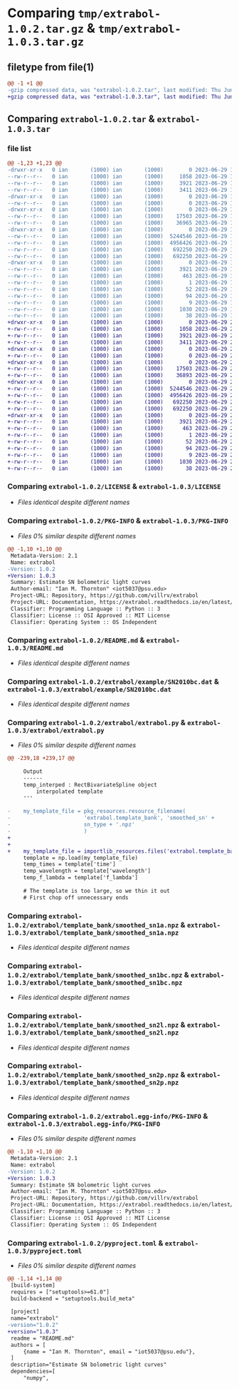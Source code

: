 # Comparing `tmp/extrabol-1.0.2.tar.gz` & `tmp/extrabol-1.0.3.tar.gz`

## filetype from file(1)

```diff
@@ -1 +1 @@
-gzip compressed data, was "extrabol-1.0.2.tar", last modified: Thu Jun 29 19:51:07 2023, max compression
+gzip compressed data, was "extrabol-1.0.3.tar", last modified: Thu Jun 29 20:57:49 2023, max compression
```

## Comparing `extrabol-1.0.2.tar` & `extrabol-1.0.3.tar`

### file list

```diff
@@ -1,23 +1,23 @@
-drwxr-xr-x   0 ian       (1000) ian       (1000)        0 2023-06-29 19:51:07.363808 extrabol-1.0.2/
--rw-r--r--   0 ian       (1000) ian       (1000)     1058 2023-06-29 19:50:56.000000 extrabol-1.0.2/LICENSE
--rw-r--r--   0 ian       (1000) ian       (1000)     3921 2023-06-29 19:51:07.363808 extrabol-1.0.2/PKG-INFO
--rw-r--r--   0 ian       (1000) ian       (1000)     3411 2023-06-29 19:50:56.000000 extrabol-1.0.2/README.md
-drwxr-xr-x   0 ian       (1000) ian       (1000)        0 2023-06-29 19:51:07.353808 extrabol-1.0.2/extrabol/
--rw-r--r--   0 ian       (1000) ian       (1000)        0 2023-06-29 19:50:56.000000 extrabol-1.0.2/extrabol/__init__.py
-drwxr-xr-x   0 ian       (1000) ian       (1000)        0 2023-06-29 19:51:07.353808 extrabol-1.0.2/extrabol/example/
--rw-r--r--   0 ian       (1000) ian       (1000)    17503 2023-06-29 19:50:56.000000 extrabol-1.0.2/extrabol/example/SN2010bc.dat
--rw-r--r--   0 ian       (1000) ian       (1000)    36965 2023-06-29 19:50:56.000000 extrabol-1.0.2/extrabol/extrabol.py
-drwxr-xr-x   0 ian       (1000) ian       (1000)        0 2023-06-29 19:51:07.363808 extrabol-1.0.2/extrabol/template_bank/
--rw-r--r--   0 ian       (1000) ian       (1000)  5244546 2023-06-29 19:50:56.000000 extrabol-1.0.2/extrabol/template_bank/smoothed_sn1a.npz
--rw-r--r--   0 ian       (1000) ian       (1000)  4956426 2023-06-29 19:50:56.000000 extrabol-1.0.2/extrabol/template_bank/smoothed_sn1bc.npz
--rw-r--r--   0 ian       (1000) ian       (1000)   692250 2023-06-29 19:50:56.000000 extrabol-1.0.2/extrabol/template_bank/smoothed_sn2l.npz
--rw-r--r--   0 ian       (1000) ian       (1000)   692250 2023-06-29 19:50:56.000000 extrabol-1.0.2/extrabol/template_bank/smoothed_sn2p.npz
-drwxr-xr-x   0 ian       (1000) ian       (1000)        0 2023-06-29 19:51:07.353808 extrabol-1.0.2/extrabol.egg-info/
--rw-r--r--   0 ian       (1000) ian       (1000)     3921 2023-06-29 19:51:07.000000 extrabol-1.0.2/extrabol.egg-info/PKG-INFO
--rw-r--r--   0 ian       (1000) ian       (1000)      463 2023-06-29 19:51:07.000000 extrabol-1.0.2/extrabol.egg-info/SOURCES.txt
--rw-r--r--   0 ian       (1000) ian       (1000)        1 2023-06-29 19:51:07.000000 extrabol-1.0.2/extrabol.egg-info/dependency_links.txt
--rw-r--r--   0 ian       (1000) ian       (1000)       52 2023-06-29 19:51:07.000000 extrabol-1.0.2/extrabol.egg-info/entry_points.txt
--rw-r--r--   0 ian       (1000) ian       (1000)       94 2023-06-29 19:51:07.000000 extrabol-1.0.2/extrabol.egg-info/requires.txt
--rw-r--r--   0 ian       (1000) ian       (1000)        9 2023-06-29 19:51:07.000000 extrabol-1.0.2/extrabol.egg-info/top_level.txt
--rw-r--r--   0 ian       (1000) ian       (1000)     1030 2023-06-29 19:50:56.000000 extrabol-1.0.2/pyproject.toml
--rw-r--r--   0 ian       (1000) ian       (1000)       38 2023-06-29 19:51:07.363808 extrabol-1.0.2/setup.cfg
+drwxr-xr-x   0 ian       (1000) ian       (1000)        0 2023-06-29 20:57:49.639466 extrabol-1.0.3/
+-rw-r--r--   0 ian       (1000) ian       (1000)     1058 2023-06-29 20:57:38.000000 extrabol-1.0.3/LICENSE
+-rw-r--r--   0 ian       (1000) ian       (1000)     3921 2023-06-29 20:57:49.639466 extrabol-1.0.3/PKG-INFO
+-rw-r--r--   0 ian       (1000) ian       (1000)     3411 2023-06-29 20:57:38.000000 extrabol-1.0.3/README.md
+drwxr-xr-x   0 ian       (1000) ian       (1000)        0 2023-06-29 20:57:49.619466 extrabol-1.0.3/extrabol/
+-rw-r--r--   0 ian       (1000) ian       (1000)        0 2023-06-29 20:57:38.000000 extrabol-1.0.3/extrabol/__init__.py
+drwxr-xr-x   0 ian       (1000) ian       (1000)        0 2023-06-29 20:57:49.629466 extrabol-1.0.3/extrabol/example/
+-rw-r--r--   0 ian       (1000) ian       (1000)    17503 2023-06-29 20:57:38.000000 extrabol-1.0.3/extrabol/example/SN2010bc.dat
+-rw-r--r--   0 ian       (1000) ian       (1000)    36893 2023-06-29 20:57:38.000000 extrabol-1.0.3/extrabol/extrabol.py
+drwxr-xr-x   0 ian       (1000) ian       (1000)        0 2023-06-29 20:57:49.639466 extrabol-1.0.3/extrabol/template_bank/
+-rw-r--r--   0 ian       (1000) ian       (1000)  5244546 2023-06-29 20:57:38.000000 extrabol-1.0.3/extrabol/template_bank/smoothed_sn1a.npz
+-rw-r--r--   0 ian       (1000) ian       (1000)  4956426 2023-06-29 20:57:38.000000 extrabol-1.0.3/extrabol/template_bank/smoothed_sn1bc.npz
+-rw-r--r--   0 ian       (1000) ian       (1000)   692250 2023-06-29 20:57:38.000000 extrabol-1.0.3/extrabol/template_bank/smoothed_sn2l.npz
+-rw-r--r--   0 ian       (1000) ian       (1000)   692250 2023-06-29 20:57:38.000000 extrabol-1.0.3/extrabol/template_bank/smoothed_sn2p.npz
+drwxr-xr-x   0 ian       (1000) ian       (1000)        0 2023-06-29 20:57:49.619466 extrabol-1.0.3/extrabol.egg-info/
+-rw-r--r--   0 ian       (1000) ian       (1000)     3921 2023-06-29 20:57:49.000000 extrabol-1.0.3/extrabol.egg-info/PKG-INFO
+-rw-r--r--   0 ian       (1000) ian       (1000)      463 2023-06-29 20:57:49.000000 extrabol-1.0.3/extrabol.egg-info/SOURCES.txt
+-rw-r--r--   0 ian       (1000) ian       (1000)        1 2023-06-29 20:57:49.000000 extrabol-1.0.3/extrabol.egg-info/dependency_links.txt
+-rw-r--r--   0 ian       (1000) ian       (1000)       52 2023-06-29 20:57:49.000000 extrabol-1.0.3/extrabol.egg-info/entry_points.txt
+-rw-r--r--   0 ian       (1000) ian       (1000)       94 2023-06-29 20:57:49.000000 extrabol-1.0.3/extrabol.egg-info/requires.txt
+-rw-r--r--   0 ian       (1000) ian       (1000)        9 2023-06-29 20:57:49.000000 extrabol-1.0.3/extrabol.egg-info/top_level.txt
+-rw-r--r--   0 ian       (1000) ian       (1000)     1030 2023-06-29 20:57:38.000000 extrabol-1.0.3/pyproject.toml
+-rw-r--r--   0 ian       (1000) ian       (1000)       38 2023-06-29 20:57:49.639466 extrabol-1.0.3/setup.cfg
```

### Comparing `extrabol-1.0.2/LICENSE` & `extrabol-1.0.3/LICENSE`

 * *Files identical despite different names*

### Comparing `extrabol-1.0.2/PKG-INFO` & `extrabol-1.0.3/PKG-INFO`

 * *Files 0% similar despite different names*

```diff
@@ -1,10 +1,10 @@
 Metadata-Version: 2.1
 Name: extrabol
-Version: 1.0.2
+Version: 1.0.3
 Summary: Estimate SN bolometric light curves
 Author-email: "Ian M. Thornton" <iot5037@psu.edu>
 Project-URL: Repository, https://github.com/villrv/extrabol
 Project-URL: Documentation, https://extrabol.readthedocs.io/en/latest/
 Classifier: Programming Language :: Python :: 3
 Classifier: License :: OSI Approved :: MIT License
 Classifier: Operating System :: OS Independent
```

### Comparing `extrabol-1.0.2/README.md` & `extrabol-1.0.3/README.md`

 * *Files identical despite different names*

### Comparing `extrabol-1.0.2/extrabol/example/SN2010bc.dat` & `extrabol-1.0.3/extrabol/example/SN2010bc.dat`

 * *Files identical despite different names*

### Comparing `extrabol-1.0.2/extrabol/extrabol.py` & `extrabol-1.0.3/extrabol/extrabol.py`

 * *Files 0% similar despite different names*

```diff
@@ -239,18 +239,17 @@
 
     Output
     ------
     temp_interped : RectBivariateSpline object
         interpolated template
     '''
 
-    my_template_file = pkg_resources.resource_filename(
-                       'extrabol.template_bank', 'smoothed_sn' +
-                       sn_type + '.npz'
-                       )
+
+
+    my_template_file = importlib_resources.files('extrabol.template_bank') / ('smoothed_sn' + sn_type + '.npz')
     template = np.load(my_template_file)
     temp_times = template['time']
     temp_wavelength = template['wavelength']
     temp_f_lambda = template['f_lambda']
 
     # The template is too large, so we thin it out
     # First chop off unnecessary ends
```

### Comparing `extrabol-1.0.2/extrabol/template_bank/smoothed_sn1a.npz` & `extrabol-1.0.3/extrabol/template_bank/smoothed_sn1a.npz`

 * *Files identical despite different names*

### Comparing `extrabol-1.0.2/extrabol/template_bank/smoothed_sn1bc.npz` & `extrabol-1.0.3/extrabol/template_bank/smoothed_sn1bc.npz`

 * *Files identical despite different names*

### Comparing `extrabol-1.0.2/extrabol/template_bank/smoothed_sn2l.npz` & `extrabol-1.0.3/extrabol/template_bank/smoothed_sn2l.npz`

 * *Files identical despite different names*

### Comparing `extrabol-1.0.2/extrabol/template_bank/smoothed_sn2p.npz` & `extrabol-1.0.3/extrabol/template_bank/smoothed_sn2p.npz`

 * *Files identical despite different names*

### Comparing `extrabol-1.0.2/extrabol.egg-info/PKG-INFO` & `extrabol-1.0.3/extrabol.egg-info/PKG-INFO`

 * *Files 0% similar despite different names*

```diff
@@ -1,10 +1,10 @@
 Metadata-Version: 2.1
 Name: extrabol
-Version: 1.0.2
+Version: 1.0.3
 Summary: Estimate SN bolometric light curves
 Author-email: "Ian M. Thornton" <iot5037@psu.edu>
 Project-URL: Repository, https://github.com/villrv/extrabol
 Project-URL: Documentation, https://extrabol.readthedocs.io/en/latest/
 Classifier: Programming Language :: Python :: 3
 Classifier: License :: OSI Approved :: MIT License
 Classifier: Operating System :: OS Independent
```

### Comparing `extrabol-1.0.2/pyproject.toml` & `extrabol-1.0.3/pyproject.toml`

 * *Files 0% similar despite different names*

```diff
@@ -1,14 +1,14 @@
 [build-system]
 requires = ["setuptools>=61.0"]
 build-backend = "setuptools.build_meta"
 
 [project]
 name="extrabol"
-version="1.0.2"
+version="1.0.3"
 readme = "README.md"
 authors = [
     {name = "Ian M. Thornton", email = "iot5037@psu.edu"},
 ]
 description="Estimate SN bolometric light curves"
 dependencies=[
     "numpy",
```


